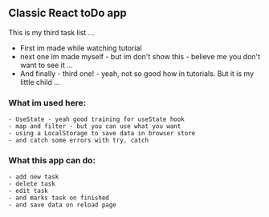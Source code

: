 ## Classic React toDo app 
This is my third task list ...
- First im made while watching tutorial
- next one im made myself - but im don't show this - believe me you don't want to see it ...
- And finally - third one! - yeah, not  so good how in tutorials. But it is my little child ...

### What im used here:
    - UseState - yeah good training for useState hook
    - map and filter - but you can use what you want
    - using a LocalStorage to save data in browser store
    - and catch some errors with try, catch    

### What this app can do:
    - add new task
    - delete task
    - edit task
    - and marks task on finished
    - and save data on reload page

